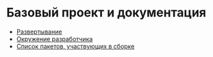 # Базовый проект и документация
* [Развертывание](docs/production.md)
* [Окружение разработчика](docs/develop.md)
* [Список пакетов, участвующих в сборке](docs/packages.md)